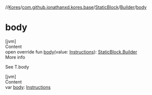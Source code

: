 //[Kores](../../../index.md)/[com.github.jonathanxd.kores.base](../../index.md)/[StaticBlock](../index.md)/[Builder](index.md)/[body](body.md)



# body  
[jvm]  
Content  
open override fun [body](body.md)(value: [Instructions](../../../com.github.jonathanxd.kores/-instructions/index.md)): [StaticBlock.Builder](index.md)  
More info  


See T.body

  


[jvm]  
Content  
var [body](body.md): [Instructions](../../../com.github.jonathanxd.kores/-instructions/index.md)  



